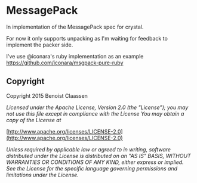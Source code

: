 # MessagePack

In implementation of the MessagePack spec for crystal. 

For now it only supports unpacking as I'm waiting for feedback to implement the packer side.

I've use @iconara's ruby implementation as an example
https://github.com/iconara/msgpack-pure-ruby

## Copyright

Copyright 2015 Benoist Claassen

_Licensed under the Apache License, Version 2.0 (the "License"); you may not use this file except in compliance with the License You may obtain a copy of the License at_

[http://www.apache.org/licenses/LICENSE-2.0](http://www.apache.org/licenses/LICENSE-2.0)

_Unless required by applicable law or agreed to in writing, software distributed under the License is distributed on an "AS IS" BASIS, WITHOUT WARRANTIES OR CONDITIONS OF ANY KIND, either express or implied. See the License for the specific language governing permissions and limitations under the License._
